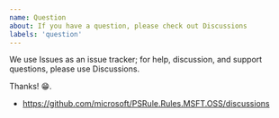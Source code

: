 ```yaml
---
name: Question
about: If you have a question, please check out Discussions
labels: 'question'
---
```


We use Issues as an issue tracker; for help, discussion, and support questions, please use Discussions.

Thanks! 😁.

- https://github.com/microsoft/PSRule.Rules.MSFT.OSS/discussions
